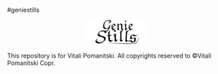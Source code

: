 #geniestills
<p align="center">
<img src="https://raw.githubusercontent.com/VitaliPom/geniestills/master/geniestills-logo.png" alt="logo.com">
</p>
<p>This repository is for Vitali Pomanitski. All copyrights reserved to ©Vitali Pomanitski Copr.

